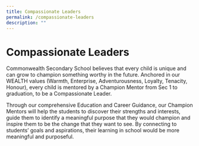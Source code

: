 ```yaml
---
title: Compassionate Leaders
permalink: /compassionate-leaders
description: ""
---
```

Compassionate Leaders
=====================

Commonwealth Secondary School believes that every child is unique and can grow to champion something worthy in the future. Anchored in our WEALTH values (Warmth, Enterprise, Adventurousness, Loyalty, Tenacity, Honour), every child is mentored by a Champion Mentor from Sec 1 to graduation, to be a Compassionate Leader. 

  

Through our comprehensive Education and Career Guidance, our Champion Mentors will help the students to discover their strengths and interests, guide them to identify a meaningful purpose that they would champion and inspire them to be the change that they want to see. By connecting to students’ goals and aspirations, their learning in school would be more meaningful and purposeful.

